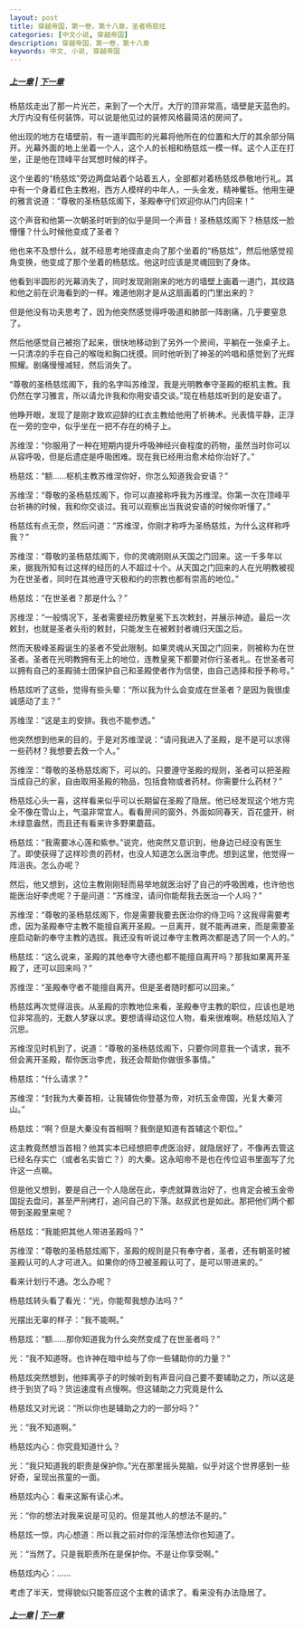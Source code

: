 ```yaml
---
layout: post
title: 穿越帝国，第一卷，第十八章，圣者杨慈炫
categories: [中文小说, 穿越帝国]
description: 穿越帝国，第一卷，第十八章
keywords: 中文, 小说, 穿越帝国
---
```

##### [上一章](/2020/03/16/TimeTravellerEmpire-1-17/) | [下一章](/2020/03/19/TimeTravellerEmpire-1-19/)

杨慈炫走出了那一片光芒，来到了一个大厅。大厅的顶非常高，墙壁是天蓝色的。大厅内没有任何装饰，可以说是他见过的装修风格最简洁的房间了。

他出现的地方在墙壁前，有一道半圆形的光幕将他所在的位置和大厅的其余部分隔开。光幕外面的地上坐着一个人，这个人的长相和杨慈炫一模一样。这个人正在打坐，正是他在顶峰平台冥想时候的样子。

这个坐着的“杨慈炫”旁边两盘站着个站着五人，全部都对着杨慈炫恭敬地行礼。其中有一个身着红色主教袍，西方人模样的中年人，一头金发，精神矍铄。他用生硬的雅言说道：“尊敬的圣杨慈炫阁下，圣殿奉守们欢迎你从门内回来！”

这个声音和他第一次朝圣时听到的似乎是同一个声音！圣杨慈炫阁下？杨慈炫一脸懵懂？什么时候他变成了圣者？

他也来不及想什么，就不经思考地径直走向了那个坐着的“杨慈炫”，然后他感觉视角变换，他变成了那个坐着的杨慈炫。他这时应该是灵魂回到了身体。

他看到半圆形的光幕消失了，同时发现刚刚来的地方的墙壁上画着一道门，其纹路和他之前在识海看到的一样。难道他刚才是从这扇画着的门里出来的？

但是他没有功夫思考了，因为他突然感觉得呼吸道和肺部一阵剧痛，几乎要窒息了。

然后他感觉自己被抱了起来，很快地移动到了另外一个房间，平躺在一张桌子上。一只清凉的手在自己的喉咙和胸口抚摸。同时他听到了神圣的吟唱和感觉到了光辉照耀。剧痛慢慢减轻，然后消失了。

“尊敬的圣杨慈炫阁下，我的名字叫苏维涅，我是光明教奉守圣殿的枢机主教。我仍然在学习雅言，所以请允许我和你用安语交谈。”现在杨慈炫听到的是安语了。

他睁开眼，发现了是刚才致欢迎辞的红衣主教给他用了祈祷术。光表情平静，正浮在一旁的空中，似乎坐在一把不存在的椅子上。

苏维涅：“你服用了一种在短期内提升呼吸神经兴奋程度的药物，虽然当时你可以从容呼吸，但是后遗症是呼吸困难。现在我已经用治愈术给你治好了。”

杨慈炫：“额……枢机主教苏维涅你好，你怎么知道我会安语？”

苏维涅：“尊敬的圣杨慈炫阁下，你可以直接称呼我为苏维涅。你第一次在顶峰平台祈祷的时候，我和你交谈过。我可以观察出当我说安语的时候你听懂了。”

杨慈炫有点无奈，然后问道：“苏维涅，你刚才称呼为圣杨慈炫，为什么这样称呼我？”

苏维涅：“尊敬的圣杨慈炫阁下，你的灵魂刚刚从天国之门回来。这一千多年以来，据我所知有过这样的经历的人不超过十个。从天国之门回来的人在光明教被视为在世圣者，同时在其他遵守天极和约的宗教也都有崇高的地位。”

杨慈炫：“在世圣者？那是什么？”

苏维涅：“一般情况下，圣者需要经历教皇冕下五次敕封，并展示神迹。最后一次敕封，也就是圣者头衔的敕封，只能发生在被敕封者魂归天国之后。

然而天极峰圣殿诞生的圣者不受此限制。如果灵魂从天国之门回来，则被称为在世圣者。圣者在光明教拥有无上的地位，连教皇冕下都要对你行圣者礼。在世圣者可以拥有自己的圣殿骑士团保护自己和圣殿使者作为信使，由自己选择和授予称号。”

杨慈炫听了这些，觉得有些头晕：“所以我为什么会变成在世圣者？是因为我很虔诚感动了主？”

苏维涅：“这是主的安排。我也不能参透。”

他突然想到他来的目的，于是对苏维涅说：“请问我进入了圣殿，是不是可以求得一些药材？我想要去救一个人。”

苏维涅：“尊敬的圣杨慈炫阁下，可以的。只要遵守圣殿的规则，圣者可以把圣殿当成自己的家，自由取用圣殿的物品，包括食物或者药材。你需要什么药材？”

杨慈炫心头一喜，这样看来似乎可以长期留在圣殿了隐居。他已经发现这个地方完全不像在雪山上，气温非常宜人。看看房间的窗外，外面如同春天，百花盛开，树木绿意盎然，而且还有看来许多野果蘑菇。

杨慈炫：“我需要冰心莲和紫参。”说完，他突然又意识到，他身边已经没有医生了。即使获得了这样珍贵的药材，也没人知道怎么医治李虎。想到这里，他觉得一阵沮丧。怎么办呢？

然后，他又想到，这位主教刚刚轻而易举地就医治好了自己的呼吸困难，也许他也能医治好李虎呢？于是问道：“苏维涅，请问你能帮我去医治一个人吗？”

苏维涅：“尊敬的圣杨慈炫阁下，你是需要我要去医治你的侍卫吗？这我得需要考虑，因为圣殿奉守主教不能擅自离开圣殿。一旦离开，就不能再进来，而是需要圣座启动新的奉守主教的选拔。我还没有听说过奉守主教两次都是选了同一个人的。”

杨慈炫：“这么说来，圣殿的其他奉守大德也都不能擅自离开吗？那我如果离开圣殿了，还可以回来吗？”

苏维涅：“圣殿奉守者不能擅自离开。但是圣者随时都可以回来。”

杨慈炫再次觉得沮丧。从圣殿的宗教地位来看，圣殿奉守主教的职位，应该也是地位非常高的，无数人梦寐以求。要想请得动这位人物，看来很难啊。杨慈炫陷入了沉思。

苏维涅见时机到了，说道：“尊敬的圣杨慈炫阁下，只要你同意我一个请求，我不但会离开圣殿，帮你医治李虎，我还会帮助你做很多事情。”

杨慈炫：“什么请求？”

苏维涅：“封我为大秦首相，让我辅佐你登基为帝，对抗玉金帝国，光复大秦河山。”

杨慈炫：“啊？但是大秦没有首相啊？我倒是知道有首辅这个职位。”

这主教竟然想当首相？他其实本已经想把李虎医治好，就隐居好了，不像再去管这已经名存实亡（或者名实皆亡？）的大秦。这永昭帝不是也在传位诏书里面写了允许这一点嘛。

但是他又想到，要是自己一个人隐居在此，李虎就算救治好了，也肯定会被玉金帝国捉去盘问，甚至严刑拷打，追问自己的下落。赵叔武也是如此。那把他们两个都带到圣殿里来呢？

杨慈炫：“我能把其他人带进圣殿吗？”

苏维涅：“尊敬的圣杨慈炫阁下，圣殿的规则是只有奉守者，圣者，还有朝圣时被圣殿认可的人才可进入。如果你的侍卫被圣殿认可了，是可以带进来的。”

看来计划行不通。怎么办呢？

杨慈炫转头看了看光：“光，你能帮我想办法吗？”

光摆出无辜的样子：“我不能啊。”

杨慈炫：“额……那你知道我为什么突然变成了在世圣者吗？”

光：“我不知道呀。也许神在暗中给与了你一些辅助你的力量？”

杨慈炫突然想到，他摔离亭子的时候听到有声音问自己要不要辅助之力，所以这是终于到货了吗？货运速度有点慢啊。但这辅助之力究竟是什么

杨慈炫又对光说：“所以你也是辅助之力的一部分吗？”

光：“我不知道啊。”

杨慈炫内心：你究竟知道什么？

光：“我只知道我的职责是保护你。”光在那里摇头晃脑，似乎对这个世界感到一些好奇，呈现出孩童的一面。

杨慈炫内心：看来这厮有读心术。

光：“你的想法对我来说是可见的。但是其他人的想法不是的。”

杨慈炫一惊，内心想道：所以我之前对你的淫荡想法你也知道了。

光：“当然了。只是我职责所在是保护你。不是让你享受啊。”

杨慈炫内心：……

考虑了半天，觉得貌似只能答应这个主教的请求了。看来没有办法隐居了。

##### [上一章](/2020/03/16/TimeTravellerEmpire-1-17/) | [下一章](/2020/03/19/TimeTravellerEmpire-1-19/)